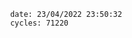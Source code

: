 

                date: 23/04/2022 23:50:32
                cycles: 71220

                         